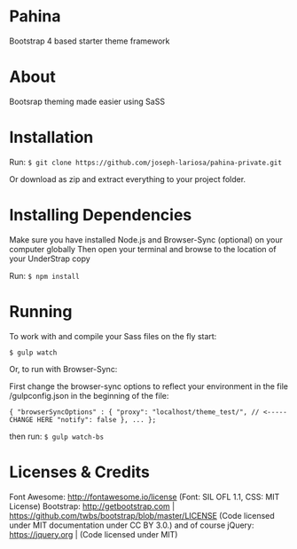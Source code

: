 # Pahina
Bootstrap 4 based starter theme framework

# About
Bootsrap theming made easier using SaSS

# Installation
Run: `$ git clone https://github.com/joseph-lariosa/pahina-private.git`

Or download as zip and extract everything to your project folder.

# Installing Dependencies
Make sure you have installed Node.js and Browser-Sync (optional) on your computer globally
Then open your terminal and browse to the location of your UnderStrap copy

Run: `$ npm install`

# Running
To work with and compile your Sass files on the fly start:

`$ gulp watch`

Or, to run with Browser-Sync:

First change the browser-sync options to reflect your environment in the file /gulpconfig.json in the beginning of the file:

`{
    "browserSyncOptions" : {
        "proxy": "localhost/theme_test/", // <----- CHANGE HERE
        "notify": false
    },
    ...
};`

then run: `$ gulp watch-bs`

# Licenses & Credits
Font Awesome: http://fontawesome.io/license (Font: SIL OFL 1.1, CSS: MIT License)
Bootstrap: http://getbootstrap.com | https://github.com/twbs/bootstrap/blob/master/LICENSE (Code licensed under MIT documentation under CC BY 3.0.) and of course
jQuery: https://jquery.org | (Code licensed under MIT)
